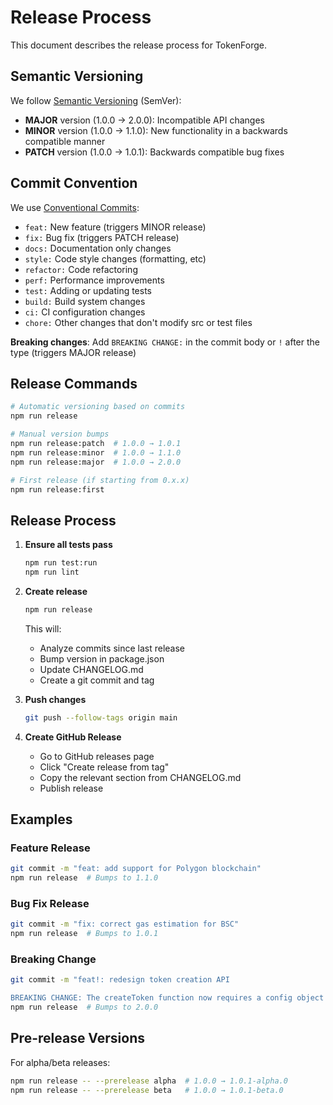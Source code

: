 # Release Process

This document describes the release process for TokenForge.

## Semantic Versioning

We follow [Semantic Versioning](https://semver.org/) (SemVer):

- **MAJOR** version (1.0.0 → 2.0.0): Incompatible API changes
- **MINOR** version (1.0.0 → 1.1.0): New functionality in a backwards compatible manner
- **PATCH** version (1.0.0 → 1.0.1): Backwards compatible bug fixes

## Commit Convention

We use [Conventional Commits](https://www.conventionalcommits.org/):

- `feat:` New feature (triggers MINOR release)
- `fix:` Bug fix (triggers PATCH release)
- `docs:` Documentation only changes
- `style:` Code style changes (formatting, etc)
- `refactor:` Code refactoring
- `perf:` Performance improvements
- `test:` Adding or updating tests
- `build:` Build system changes
- `ci:` CI configuration changes
- `chore:` Other changes that don't modify src or test files

**Breaking changes**: Add `BREAKING CHANGE:` in the commit body or `!` after the type (triggers MAJOR release)

## Release Commands

```bash
# Automatic versioning based on commits
npm run release

# Manual version bumps
npm run release:patch  # 1.0.0 → 1.0.1
npm run release:minor  # 1.0.0 → 1.1.0
npm run release:major  # 1.0.0 → 2.0.0

# First release (if starting from 0.x.x)
npm run release:first
```

## Release Process

1. **Ensure all tests pass**
   ```bash
   npm run test:run
   npm run lint
   ```

2. **Create release**
   ```bash
   npm run release
   ```
   This will:
   - Analyze commits since last release
   - Bump version in package.json
   - Update CHANGELOG.md
   - Create a git commit and tag

3. **Push changes**
   ```bash
   git push --follow-tags origin main
   ```

4. **Create GitHub Release**
   - Go to GitHub releases page
   - Click "Create release from tag"
   - Copy the relevant section from CHANGELOG.md
   - Publish release

## Examples

### Feature Release
```bash
git commit -m "feat: add support for Polygon blockchain"
npm run release  # Bumps to 1.1.0
```

### Bug Fix Release
```bash
git commit -m "fix: correct gas estimation for BSC"
npm run release  # Bumps to 1.0.1
```

### Breaking Change
```bash
git commit -m "feat!: redesign token creation API

BREAKING CHANGE: The createToken function now requires a config object instead of individual parameters"
npm run release  # Bumps to 2.0.0
```

## Pre-release Versions

For alpha/beta releases:
```bash
npm run release -- --prerelease alpha  # 1.0.0 → 1.0.1-alpha.0
npm run release -- --prerelease beta   # 1.0.0 → 1.0.1-beta.0
```
